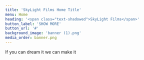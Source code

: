 ```yaml
---
title: 'SkyLight Films Home Title'
menu: Home
heading: '<span class="text-shadowed">SkyLight Films</span>'
button_label: 'SHOW MORE'
button_url: '#'
background_image: 'banner (1).png'
media_order: banner.png
---
```


<span class="text-shadowed">If you can dream it we can make it</span>